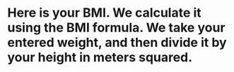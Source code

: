 # Here is your BMI. We calculate it using the BMI formula. We take your entered weight, and then divide it by your height in meters squared. 

